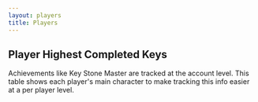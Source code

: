 ```yaml
---
layout: players
title: Players
---
```


## Player Highest Completed Keys

Achievements like Key Stone Master are tracked at the account level. This table
shows each player's main character to make tracking this info easier at a per
player level.

